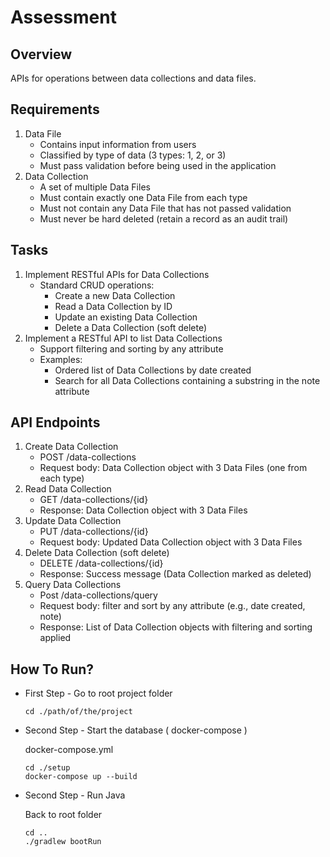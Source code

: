 # Assessment

## Overview

APIs for operations between data collections and data files.

## Requirements

1. Data File
    * Contains input information from users
    * Classified by type of data (3 types: 1, 2, or 3)
    * Must pass validation before being used in the application
2. Data Collection
    * A set of multiple Data Files
    * Must contain exactly one Data File from each type
    * Must not contain any Data File that has not passed validation
    * Must never be hard deleted (retain a record as an audit trail)

## Tasks

1. Implement RESTful APIs for Data Collections
    * Standard CRUD operations:
        * Create a new Data Collection
        * Read a Data Collection by ID
        * Update an existing Data Collection
        * Delete a Data Collection (soft delete)
2. Implement a RESTful API to list Data Collections
    * Support filtering and sorting by any attribute
    * Examples:
        * Ordered list of Data Collections by date created
        * Search for all Data Collections containing a substring in the note attribute

## API Endpoints

1. Create Data Collection
    * POST /data-collections
    * Request body: Data Collection object with 3 Data Files (one from each type)
2. Read Data Collection
    * GET /data-collections/{id}
    * Response: Data Collection object with 3 Data Files
3. Update Data Collection
    * PUT /data-collections/{id}
    * Request body: Updated Data Collection object with 3 Data Files
4. Delete Data Collection (soft delete)
    * DELETE /data-collections/{id}
    * Response: Success message (Data Collection marked as deleted)
5. Query Data Collections
    * Post /data-collections/query
    * Request body: filter and sort by any attribute (e.g., date created, note)
    * Response: List of Data Collection objects with filtering and sorting applied

## How To Run?

- First Step - Go to root project folder

    ```
    cd ./path/of/the/project
    ```

- Second Step - Start the database ( docker-compose )

  docker-compose.yml
    ```
    cd ./setup
    docker-compose up --build
    ```

- Second Step - Run Java

  Back to root folder
    ```
    cd ..
    ./gradlew bootRun
    ```